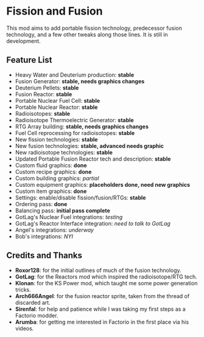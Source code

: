 # Fission and Fusion

This mod aims to add portable fission technology, predecessor fusion
technology, and a few other tweaks along those lines. It is still in development.

## Feature List
* Heavy Water and Deuterium production: **stable**
* Fusion Generator: **stable, needs graphics changes**
* Deuterium Pellets: **stable**
* Fusion Reactor: **stable**
* Portable Nuclear Fuel Cell: **stable**
* Portable Nuclear Reactor: **stable**
* Radioisotopes: **stable**
* Radioisotope Thermoelectric Generator: **stable**
* RTG Array building: **stable, needs graphics changes**
* Fuel Cell reprocessing for radioisotopes: **stable**
* New fission technologies: **stable**
* New fusion technologies: **stable, advanced needs graphic**
* New radioisotope technologies: **stable**
* Updated Portable Fusion Reactor tech and description: **stable**
* Custom fluid graphics: **done**
* Custom recipe graphics: **done**
* Custom building graphics: _partial_
* Custom equipment graphics: **placeholders done, need new graphics**
* Custom item graphics: **done**
* Settings: enable/disable fission/fusion/RTGs: **stable**
* Ordering pass: **done**
* Balancing pass: **initial pass complete**
* GotLag's Nuclear Fuel integrations: _testing_
* GotLag's Reactor Interface integration: _need to talk to GotLag_
* Angel's integrations: _underway_
* Bob's integrations: _NYI_

## Credits and Thanks
* **Roxor128**: for the initial outlines of much of the fusion technology.
* **GotLag**: for the Reactors mod which inspired the radioisotope/RTG tech.
* **Klonan**: for the KS Power mod, which taught me some power generation tricks.
* **Arch666Angel**: for the fusion reactor sprite, taken from the thread of discarded art.
* **Sirenfal**: for help and patience while I was taking my first steps as a Factorio modder.
* **Arumba**: for getting me interested in Factorio in the first place via his videos.
